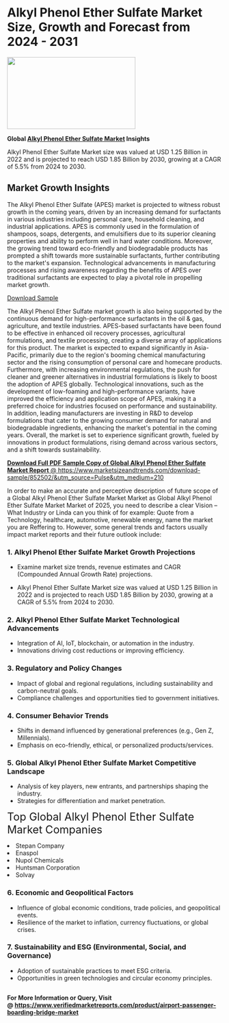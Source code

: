 <H1>Alkyl Phenol Ether Sulfate Market Size, Growth and Forecast from 2024 - 2031</H1><img class="aligncenter size-medium wp-image-584254" src="https://thirdeyenews.in/wp-content/uploads/2024/09/Global-Market-Research-300x168.jpeg" alt="" width="300" height="168" /><p><strong>Global&nbsp;<a href="https://www.marketsizeandtrends.com/download-sample/852502/&amp;utm_source=Pulse&amp;utm_medium=210">Alkyl Phenol Ether Sulfate Market</a> Insights</strong></p><p>Alkyl Phenol Ether Sulfate Market size was valued at USD 1.25 Billion in 2022 and is projected to reach USD 1.85 Billion by 2030, growing at a CAGR of 5.5% from 2024 to 2030.</p><p><h2>Market Growth Insights</h2> <p>The Alkyl Phenol Ether Sulfate (APES) market is projected to witness robust growth in the coming years, driven by an increasing demand for surfactants in various industries including personal care, household cleaning, and industrial applications. APES is commonly used in the formulation of shampoos, soaps, detergents, and emulsifiers due to its superior cleaning properties and ability to perform well in hard water conditions. Moreover, the growing trend toward eco-friendly and biodegradable products has prompted a shift towards more sustainable surfactants, further contributing to the market's expansion. Technological advancements in manufacturing processes and rising awareness regarding the benefits of APES over traditional surfactants are expected to play a pivotal role in propelling market growth.</p> <p><a href="#">Download Sample</a></p> <p>The Alkyl Phenol Ether Sulfate market growth is also being supported by the continuous demand for high-performance surfactants in the oil & gas, agriculture, and textile industries. APES-based surfactants have been found to be effective in enhanced oil recovery processes, agricultural formulations, and textile processing, creating a diverse array of applications for this product. The market is expected to expand significantly in Asia-Pacific, primarily due to the region's booming chemical manufacturing sector and the rising consumption of personal care and homecare products. Furthermore, with increasing environmental regulations, the push for cleaner and greener alternatives in industrial formulations is likely to boost the adoption of APES globally. Technological innovations, such as the development of low-foaming and high-performance variants, have improved the efficiency and application scope of APES, making it a preferred choice for industries focused on performance and sustainability. In addition, leading manufacturers are investing in R&D to develop formulations that cater to the growing consumer demand for natural and biodegradable ingredients, enhancing the market's potential in the coming years. Overall, the market is set to experience significant growth, fueled by innovations in product formulations, rising demand across various sectors, and a shift towards sustainability. <p><a href="#"></p><p><span class=""><strong>Download Full PDF Sample Copy of Global Alkyl Phenol Ether Sulfate Market Report</strong> @ <a href="https://www.marketsizeandtrends.com/download-sample/852502/&amp;utm_source=Pulse&amp;utm_medium=210" target="_blank">https://www.marketsizeandtrends.com/download-sample/852502/&amp;utm_source=Pulse&amp;utm_medium=210</a></span></p><p>In order to make an accurate and perceptive description of future scope of a Global&nbsp;Alkyl Phenol Ether Sulfate Market Market as Global&nbsp;Alkyl Phenol Ether Sulfate Market Market of 2025, you need to describe a clear Vision &ndash; What Industry or Linda can you think of for example: Quote from a Technology, healthcare, automotive, renewable energy, name the market you are Reffering to. However, some general trends and factors usually impact market reports and their future outlook include:</p><h3>1.&nbsp;<strong>Alkyl Phenol Ether Sulfate Market Growth Projections</strong></h3><ul><li>Examine market size trends, revenue estimates and CAGR (Compounded Annual Growth Rate) projections.</li><li><p>Alkyl Phenol Ether Sulfate Market size was valued at USD 1.25 Billion in 2022 and is projected to reach USD 1.85 Billion by 2030, growing at a CAGR of 5.5% from 2024 to 2030.</p></li></ul><h3>2.&nbsp;<strong>Alkyl Phenol Ether Sulfate Market Technological Advancements</strong></h3><ul><li>Integration of AI, IoT, blockchain, or automation in the industry.</li><li>Innovations driving cost reductions or improving efficiency.</li></ul><h3>3.&nbsp;<strong>Regulatory and Policy Changes</strong></h3><ul><li>Impact of global and regional regulations, including sustainability and carbon-neutral goals.</li><li>Compliance challenges and opportunities tied to government initiatives.</li></ul><h3>4.&nbsp;<strong>Consumer Behavior Trends</strong></h3><ul><li>Shifts in demand influenced by generational preferences (e.g., Gen Z, Millennials).</li><li>Emphasis on eco-friendly, ethical, or personalized products/services.</li></ul><h3>5.&nbsp;<strong>Global Alkyl Phenol Ether Sulfate Market Competitive Landscape</strong></h3><ul><li>Analysis of key players, new entrants, and partnerships shaping the industry.</li><li>Strategies for differentiation and market penetration.</li></ul><p data-pm-slice="1 1 []"><span style="color: inherit; font-family: inherit; font-size: 25px;">Top Global Alkyl Phenol Ether Sulfate Market Companies</span></p><div class="" data-test-id=""><p><li>Stepan Company</li><li> Enaspol</li><li> Nupol Chemicals</li><li> Huntsman Corporation</li><li> Solvay</li></p></div><h3>6.&nbsp;<strong>Economic and Geopolitical Factors</strong></h3><ul><li>Influence of global economic conditions, trade policies, and geopolitical events.</li><li>Resilience of the market to inflation, currency fluctuations, or global crises.</li></ul><h3>7.&nbsp;<strong>Sustainability and ESG (Environmental, Social, and Governance)</strong></h3><ul><li>Adoption of sustainable practices to meet ESG criteria.</li><li>Opportunities in green technologies and circular economy principles.</li></ul><h2><strong style="font-size: 14px;">For More Information or Query, Visit @&nbsp;</strong><a style="background-color: #ffffff; font-size: 14px;" href="https://www.marketsizeandtrends.com/report/alkyl-phenol-ether-sulfate-market/" target="_blank">https://www.verifiedmarketreports.com/product/airport-passenger-boarding-bridge-market</a></h2>
